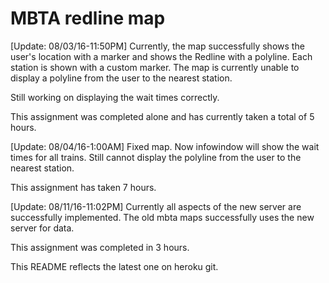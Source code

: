 # MBTA redline map

<!--Currently, the map successfully shows the Redline with a polyline and is centered on South Station. The map is currently missing markers for each station. -->
<!---->
<!--[Update: 07/27/16-10:45pm] Added markers for each station. However, the for loop uses static parameter. Should be changed later if time permits. -->
<!---->
<!--This assignment was completed alone and has currently taken a total of 4 hours.-->


[Update: 08/03/16-11:50PM] Currently, the map successfully shows the user's location with a marker and shows the Redline with a polyline. Each station is shown with a custom marker. The map is currently unable to display a polyline from the user to the nearest station. 

Still working on displaying the wait times correctly.

This assignment was completed alone and has currently taken a total of 5 hours. 


[Update: 08/04/16-1:00AM] Fixed map. Now infowindow will show the wait times for all trains. Still cannot display the polyline from the user to the nearest station.

This assignment has taken 7 hours.


[Update: 08/11/16-11:02PM] Currently all aspects of the new server are successfully implemented. The old mbta maps successfully uses the new server for data. 

This assignment was completed in 3 hours. 

This README reflects the latest one on heroku git.

